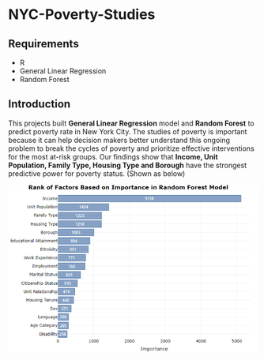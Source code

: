 # NYC-Poverty-Studies

## Requirements
* R
* General Linear Regression
* Random Forest

## Introduction
This projects built **General Linear Regression** model and **Random Forest** to predict poverty rate in New York City. The studies of poverty is important because it can help decision makers better understand this ongoing problem to break the cycles of poverty and prioritize effective interventions for the most at-risk groups. Our findings show that **Income, Unit Population, Family Type, Housing Type and Borough** have the strongest predictive power for poverty status. (Shown as below) <br/>

![alt text](https://github.com/weining20000/NYC-Poverty-Studies/blob/master/Figures/RankOfRiskFactors_RF.png)

